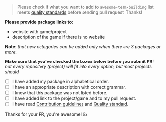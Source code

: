 > Please check if what you want to add to `awesome-team-building` list meets [quality standards](https://github.com/strobsi/awesome-team-building/blob/master/CONTRIBUTING.md#quality-standards) before sending pull request. Thanks!

**Please provide package links to:**

- website with game/project
- description of the game if there is no website

**Note**: _that new categories can be added only when there are 3 packages or more._

**Make sure that you've checked the boxes below before you submit PR:**
_not every repository (project) will fit into every option, but most projects should_

- [ ] I have added my package in alphabetical order.
- [ ] I have an appropriate description with correct grammar.
- [ ] I know that this package was not listed before.
- [ ] I have added link to the project/game and to my pull request.
- [ ] I have read [Contribution guidelines](https://github.com/strobsi/awesome-team-building/blob/master/CONTRIBUTING.md#contribution-guidelines) and [Quality standard](https://github.com/strobsi/awesome-team-building/blob/master/CONTRIBUTING.md#quality-standards).

Thanks for your PR, you're awesome! :+1:
